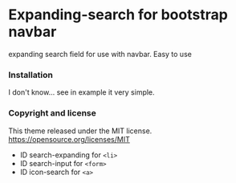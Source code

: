 # Expanding-search for bootstrap navbar
expanding search field for use with navbar. Easy to use

### Installation
I don't know... see in example it very simple.

### Copyright and license
This theme released under the MIT license. https://opensource.org/licenses/MIT

* ID search-expanding for `<li>`
* ID search-input for `<form>`
* ID icon-search for `<a>`
